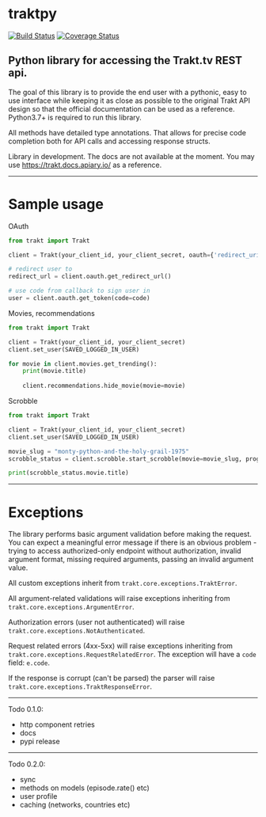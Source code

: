 # traktpy
[![Build Status](https://travis-ci.org/jmolinski/traktpy.svg?branch=master)](https://travis-ci.org/jmolinski/traktpy)
[![Coverage Status](https://coveralls.io/repos/github/jmolinski/traktpy/badge.svg?branch=master)](https://coveralls.io/github/jmolinski/traktpy?branch=master)

Python library for accessing the Trakt.tv REST api.
---

The goal of this library is to provide the end user with a pythonic, easy to use interface while keeping it as close as possible to the original Trakt API design so that the official documentation can be used as a reference. 
Python3.7+ is required to run this library. 

All methods have detailed type annotations. That allows for precise code completion both for API calls and accessing response structs.

Library in development. The docs are not available at the moment. You may use https://trakt.docs.apiary.io/ as a reference.

---

# Sample usage

OAuth
```python
from trakt import Trakt

client = Trakt(your_client_id, your_client_secret, oauth={'redirect_uri': 'your callback url'})

# redirect user to
redirect_url = client.oauth.get_redirect_url()

# use code from callback to sign user in
user = client.oauth.get_token(code=code)

```

Movies, recommendations
```python
from trakt import Trakt

client = Trakt(your_client_id, your_client_secret)
client.set_user(SAVED_LOGGED_IN_USER)

for movie in client.movies.get_trending():
    print(movie.title)
    
    client.recommendations.hide_movie(movie=movie)
```

Scrobble
```python
from trakt import Trakt

client = Trakt(your_client_id, your_client_secret)
client.set_user(SAVED_LOGGED_IN_USER)

movie_slug = "monty-python-and-the-holy-grail-1975"
scrobble_status = client.scrobble.start_scrobble(movie=movie_slug, progress=15)

print(scrobble_status.movie.title)

```

---

# Exceptions
The library performs basic argument validation before making the request. 
You can expect a meaningful error message if there is an obvious problem - trying to access authorized-only endpoint without authorization, invalid argument format, missing required arguments, passing an invalid argument value.

All custom exceptions inherit from `trakt.core.exceptions.TraktError`.

All argument-related validations will raise exceptions inheriting from `trakt.core.exceptions.ArgumentError`.

Authorization errors (user not authenticated) will raise `trakt.core.exceptions.NotAuthenticated`.

Request related errors (4xx-5xx) will raise exceptions inheriting from `trakt.core.exceptions.RequestRelatedError`.
The exception will have a `code` field: `e.code`.

If the response is corrupt (can't be parsed) the parser will raise `trakt.core.exceptions.TraktResponseError`.

---
Todo 0.1.0:
- http component retries
- docs
- pypi release

---
Todo 0.2.0:
- sync
- methods on models (episode.rate() etc)
- user profile
- caching (networks, countries etc)
